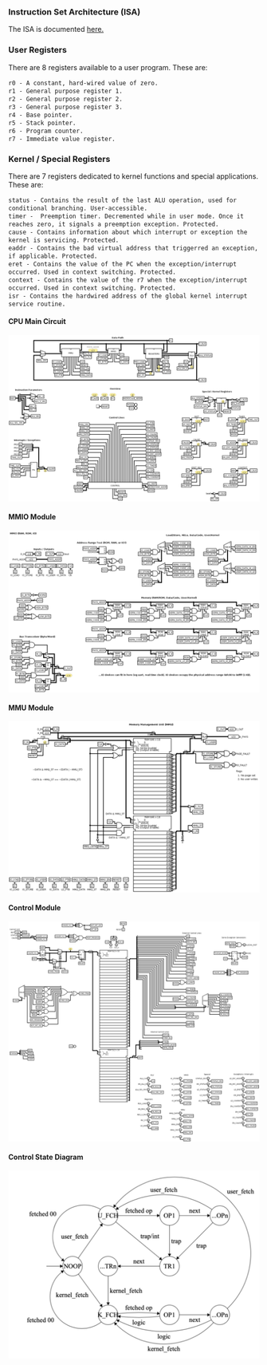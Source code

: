 ### Instruction Set Architecture (ISA)
The ISA is documented [here.](https://github.com/mylez/cpu/blob/master/doc/isa.md)

### User Registers
There are 8 registers available to a user program. These are:

    r0 - A constant, hard-wired value of zero.
    r1 - General purpose register 1.
    r2 - General purpose register 2.
    r3 - General purpose register 3.
    r4 - Base pointer.
    r5 - Stack pointer.
    r6 - Program counter.
    r7 - Immediate value register.

### Kernel / Special Registers
There are 7 registers dedicated to kernel functions and special applications. These are:

    status - Contains the result of the last ALU operation, used for conditional branching. User-accessible.
    timer -  Preemption timer. Decremented while in user mode. Once it reaches zero, it signals a preemption exception. Protected.
    cause - Contains information about which interrupt or exception the kernel is servicing. Protected.
    eaddr - Contains the bad virtual address that triggerred an exception, if applicable. Protected.
    eret - Contains the value of the PC when the exception/interrupt occurred. Used in context switching. Protected.
    context - Contains the value of the r7 when the exception/interrupt occurred. Used in context switching. Protected.
    isr - Contains the hardwired address of the global kernel interrupt service routine.
   

#### CPU Main Circuit
![cpu](https://raw.githubusercontent.com/mylez/cpu/master/doc/cpu.png)

#### MMIO Module
![mmio](https://raw.githubusercontent.com/mylez/cpu/master/doc/mmio.png)

#### MMU Module
![mmu](https://raw.githubusercontent.com/mylez/cpu/master/doc/mmu.png)

#### Control Module
![control](https://raw.githubusercontent.com/mylez/cpu/master/doc/control.png)

#### Control State Diagram
![control-fsm](https://raw.githubusercontent.com/mylez/cpu/master/doc/control-fsm.png)
